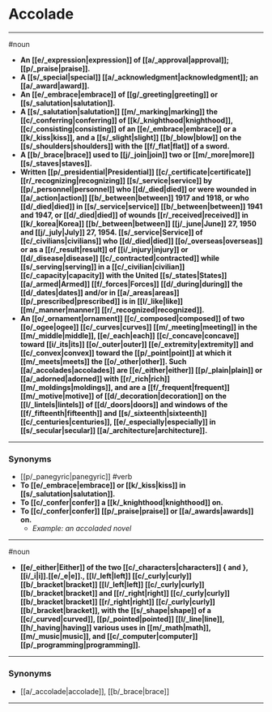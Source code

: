 # Accolade
---
#noun
- **An [[e/_expression|expression]] of [[a/_approval|approval]]; [[p/_praise|praise]].**
- **A [[s/_special|special]] [[a/_acknowledgment|acknowledgment]]; an [[a/_award|award]].**
- **An [[e/_embrace|embrace]] of [[g/_greeting|greeting]] or [[s/_salutation|salutation]].**
- **A [[s/_salutation|salutation]] [[m/_marking|marking]] the [[c/_conferring|conferring]] of [[k/_knighthood|knighthood]], [[c/_consisting|consisting]] of an [[e/_embrace|embrace]] or a [[k/_kiss|kiss]], and a [[s/_slight|slight]] [[b/_blow|blow]] on the [[s/_shoulders|shoulders]] with the [[f/_flat|flat]] of a sword.**
- **A [[b/_brace|brace]] used to [[j/_join|join]] two or [[m/_more|more]] [[s/_staves|staves]].**
- **Written [[p/_presidential|Presidential]] [[c/_certificate|certificate]] [[r/_recognizing|recognizing]] [[s/_service|service]] by [[p/_personnel|personnel]] who [[d/_died|died]] or were wounded in [[a/_action|action]] [[b/_between|between]] 1917 and 1918, or who [[d/_died|died]] in [[s/_service|service]] [[b/_between|between]] 1941 and 1947, or [[d/_died|died]] of wounds [[r/_received|received]] in [[k/_korea|Korea]] [[b/_between|between]] [[j/_june|June]] 27, 1950 and [[j/_july|July]] 27, 1954. [[s/_service|Service]] of [[c/_civilians|civilians]] who [[d/_died|died]] [[o/_overseas|overseas]] or as a [[r/_result|result]] of [[i/_injury|injury]] or [[d/_disease|disease]] [[c/_contracted|contracted]] while [[s/_serving|serving]] in a [[c/_civilian|civilian]] [[c/_capacity|capacity]] with the United [[s/_states|States]] [[a/_armed|Armed]] [[f/_forces|Forces]] [[d/_during|during]] the [[d/_dates|dates]] and/or in [[a/_areas|areas]] [[p/_prescribed|prescribed]] is in [[l/_like|like]] [[m/_manner|manner]] [[r/_recognized|recognized]].**
- **An [[o/_ornament|ornament]] [[c/_composed|composed]] of two [[o/_ogee|ogee]] [[c/_curves|curves]] [[m/_meeting|meeting]] in the [[m/_middle|middle]], [[e/_each|each]] [[c/_concave|concave]] toward [[i/_its|its]] [[o/_outer|outer]] [[e/_extremity|extremity]] and [[c/_convex|convex]] toward the [[p/_point|point]] at which it [[m/_meets|meets]] the [[o/_other|other]]. Such [[a/_accolades|accolades]] are [[e/_either|either]] [[p/_plain|plain]] or [[a/_adorned|adorned]] with [[r/_rich|rich]] [[m/_moldings|moldings]], and are a [[f/_frequent|frequent]] [[m/_motive|motive]] of [[d/_decoration|decoration]] on the [[l/_lintels|lintels]] of [[d/_doors|doors]] and windows of the [[f/_fifteenth|fifteenth]] and [[s/_sixteenth|sixteenth]] [[c/_centuries|centuries]], [[e/_especially|especially]] in [[s/_secular|secular]] [[a/_architecture|architecture]].**
---
### Synonyms
- [[p/_panegyric|panegyric]]
#verb
- **To [[e/_embrace|embrace]] or [[k/_kiss|kiss]] in [[s/_salutation|salutation]].**
- **To [[c/_confer|confer]] a [[k/_knighthood|knighthood]] on.**
- **To [[c/_confer|confer]] [[p/_praise|praise]] or [[a/_awards|awards]] on.**
	- _Example: an accoladed novel_
---
#noun
- **[[e/_either|Either]] of the two [[c/_characters|characters]] { and }, [[i/_i|i]].[[e/_e|e]]., [[l/_left|left]] [[c/_curly|curly]] [[b/_bracket|bracket]] [[l/_left|left]] [[c/_curly|curly]] [[b/_bracket|bracket]] and [[r/_right|right]] [[c/_curly|curly]] [[b/_bracket|bracket]] [[r/_right|right]] [[c/_curly|curly]] [[b/_bracket|bracket]], with the [[s/_shape|shape]] of a [[c/_curved|curved]], [[p/_pointed|pointed]] [[l/_line|line]], [[h/_having|having]] various uses in [[m/_math|math]], [[m/_music|music]], and [[c/_computer|computer]] [[p/_programming|programming]].**
---
### Synonyms
- [[a/_accolade|accolade]], [[b/_brace|brace]]
---
